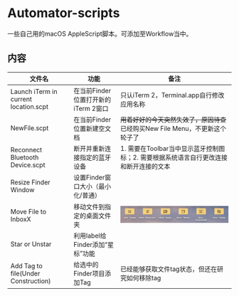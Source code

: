 # Automator-scripts

一些自己用的macOS AppleScript脚本。可添加至Workflow当中。

## 内容

| 文件名                                | 功能                                | 备注                                                         |
| ------------------------------------- | ----------------------------------- | ------------------------------------------------------------ |
| Launch iTerm in current location.scpt | 在当前Finder位置打开新的iTerm 2窗口 | 只认iTerm 2，Terminal.app自行修改应用名称                    |
| NewFile.scpt                          | 在当前Finder位置新建空文档          | ~~用着好好的今天突然失效了，原因待查~~已经购买New File Menu，不更新这个轮子了 |
| Reconnect Bluetooth Device.scpt       | 断开并重新连接指定的蓝牙设备        | 1. 需要在Toolbar当中显示蓝牙控制图标；2. 需要根据系统语言自行更改连接和断开连接的文本 |
| Resize Finder Window                  | 设置Finder窗口大小（最小化/普通）   |                                                              |
| Move File to InboxX                   | 移动文件到指定的桌面文件夹          | ![我的桌面文件夹](https://github.com/Mark9804/automator-scripts/raw/master/images/inboxes.png) |
| Star or Unstar                        | 利用label给Finder添加“星标”功能     |                                                              |
| Add Tag to file(Under Construction)   | 给选中的Finder项目添加Tag           | 已经能够获取文件tag状态，但还在研究如何移除tag               |

